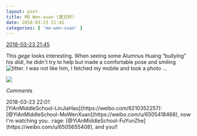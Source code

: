```yaml
---
layout: post
title: MO Wen-xuan (莫文轩)
date: 2018-03-23 21:45
categories: [ 'mo-wen-xuan' ]
---
```


<div class="weibo-info">
  <a href="https://weibo.com/6505418468/G8Kqz8oNN">2018-03-23 21:45</a>
</div>

This *gege* looks interesting. When seeing some Alumnus Huang “bullying” his *didi*, he didn't try to help but made a comfortable pose and smiling ![titter](https://img.t.sinajs.cn/t4/appstyle/expression/ext/normal/19/heia_org.gif). I was not like him, I fetched my mobile and took a photo …

<!-- more -->

<a href="https://wx1.sinaimg.cn/mw690/0076g4wkgy1fpn32t028oj32c01r0b2b.jpg">
  <img class="weibo-pic-preview-h" src="https://wx1.sinaimg.cn/orj360/0076g4wkgy1fpn32t028oj32c01r0b2b.jpg" />
</a>

*Comments*

<div class="weibo-info">2018-03-23 22:01</div>
[YiAnMiddleSchool-LinJiaHao](https://weibo.com/6210352257): [@YiAnMiddleSchool-MoWenXuan](https://weibo.com/u/6505418468), now I'm watching you. :rage: [@YiAnMiddleSchool-FuYunZhe](https://weibo.com/u/6505655408), and you!!
